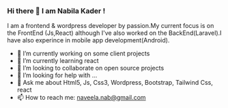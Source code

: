 ### Hi there 👋 I am Nabila Kader !
I am a  frontend & wordpress developer by passion.My current focus is on the FrontEnd (Js,React) although I've also worked on the BackEnd(Laravel).I have also experince in mobile app development(Android).

- 🔭 I’m currently working on some client projects
- 🌱 I’m currently learning react
- 👯 I’m looking to collaborate on open source projects
- 🤔 I’m looking for help with ...
- 💬 Ask me about Html5, Js, Css3, Wordpress, Bootstrap, Tailwind Css, react 
- 📫 How to reach me: naveela.nab@gmail.com 

    
